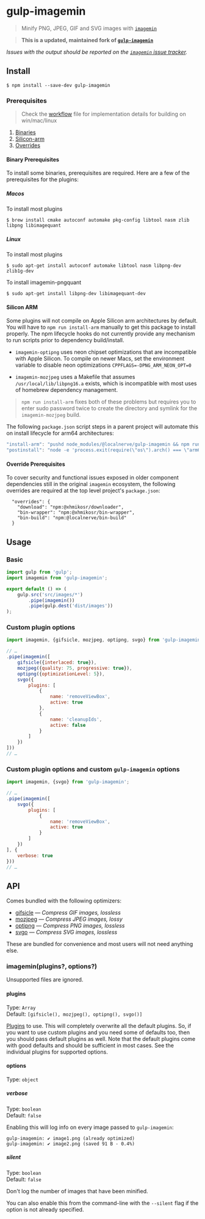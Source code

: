 # gulp-imagemin

> Minify PNG, JPEG, GIF and SVG images with [`imagemin`](https://github.com/imagemin/imagemin)

> **This is a updated, maintained fork of [`gulp-imagemin`](https://github.com/sindresorhus/gulp-imagemin)**

*Issues with the output should be reported on the [`imagemin` issue tracker](https://github.com/imagemin/imagemin/issues).*

## Install

```
$ npm install --save-dev gulp-imagemin
```

### Prerequisites
> Check the [workflow](.github/workflows/main.yml) file for implementation details for building on win/mac/linux

1. [Binaries](#binary-prerequisites)
2. [Silicon-arm](#silicon-arm)
2. [Overrides](#override-prerequisites)

#### Binary Prerequisites
To install some binaries, prerequisites are required. Here are a few of the prerequisites for the plugins:

##### Macos
To install most plugins
```
$ brew install cmake autoconf automake pkg-config libtool nasm zlib libpng libimagequant
```
##### Linux
To install most plugins
```
$ sudo apt-get install autoconf automake libtool nasm libpng-dev zlib1g-dev
```

To install imagemin-pngquant
```
$ sudo apt-get install libpng-dev libimagequant-dev
```

#### Silicon ARM
Some plugins will not compile on Apple Silicon arm architectures by default.  
You will have to `npm run install-arm` manually to get this package to install properly. The npm lifecycle hooks do not currently provide any mechanism to run scripts prior to dependency build/install.  

* `imagemin-optipng` uses neon chipset optimizations that are incompatible with Apple Silicon. To compile on newer Macs, set the environment variable to disable neon optimizations `CPPFLAGS=-DPNG_ARM_NEON_OPT=0`  

* `imagemin-mozjpeg` uses a Makefile that assumes `/usr/local/lib/libpng16.a` exists, which is incompatible with most uses of homebrew dependency management.

> `npm run install-arm` fixes both of these problems but requires you to enter sudo password twice to create the directory and symlink for the `imagemin-mozjpeg` build.

The following `package.json` script steps in a parent project will automate this on install lifecycle for arm64 architectures:  
  ```javascript
  "install-arm": "pushd node_modules/@localnerve/gulp-imagemin && npm run install-arm && popd",  
  "postinstall": "node -e 'process.exit(require(\"os\").arch() === \"arm64\" ? 0 : 1)' && npm run install-arm",
  ```

#### Override Prerequisites
To cover security and functional issues exposed in older component dependencies still in the original `imagemin` ecosystem, the following overrides are required at the top level project's `package.json`:
```
  "overrides": {
    "download": "npm:@xhmikosr/downloader",
    "bin-wrapper": "npm:@xhmikosr/bin-wrapper",
    "bin-build": "npm:@localnerve/bin-build"
  }
```

## Usage

### Basic

```js
import gulp from 'gulp';
import imagemin from 'gulp-imagemin';

export default () => (
	gulp.src('src/images/*')
		.pipe(imagemin())
		.pipe(gulp.dest('dist/images'))
);
```

### Custom plugin options

```js
import imagemin, {gifsicle, mozjpeg, optipng, svgo} from 'gulp-imagemin';

// …
.pipe(imagemin([
	gifsicle({interlaced: true}),
	mozjpeg({quality: 75, progressive: true}),
	optipng({optimizationLevel: 5}),
	svgo({
		plugins: [
			{
				name: 'removeViewBox',
				active: true
			},
			{
				name: 'cleanupIds',
				active: false
			}
		]
	})
]))
// …
```

### Custom plugin options and custom `gulp-imagemin` options

```js
import imagemin, {svgo} from 'gulp-imagemin';

// …
.pipe(imagemin([
	svgo({
		plugins: [
			{
				name: 'removeViewBox',
				active: true
			}
		]
	})
], {
	verbose: true
}))
// …
```

## API

Comes bundled with the following optimizers:

- [gifsicle](https://github.com/imagemin/imagemin-gifsicle) — *Compress GIF images, lossless*
- [mozjpeg](https://github.com/imagemin/imagemin-mozjpeg) — *Compress JPEG images, lossy*
- [optipng](https://github.com/imagemin/imagemin-optipng) — *Compress PNG images, lossless*
- [svgo](https://github.com/imagemin/imagemin-svgo) — *Compress SVG images, lossless*

These are bundled for convenience and most users will not need anything else.

### imagemin(plugins?, options?)

Unsupported files are ignored.

#### plugins

Type: `Array`\
Default: `[gifsicle(), mozjpeg(), optipng(), svgo()]`

[Plugins](https://www.npmjs.com/browse/keyword/imageminplugin) to use. This will completely overwrite all the default plugins. So, if you want to use custom plugins and you need some of defaults too, then you should pass default plugins as well. Note that the default plugins come with good defaults and should be sufficient in most cases. See the individual plugins for supported options.

#### options

Type: `object`

##### verbose

Type: `boolean`\
Default: `false`

Enabling this will log info on every image passed to `gulp-imagemin`:

```
gulp-imagemin: ✔ image1.png (already optimized)
gulp-imagemin: ✔ image2.png (saved 91 B - 0.4%)
```

##### silent

Type: `boolean`\
Default: `false`

Don't log the number of images that have been minified.

You can also enable this from the command-line with the `--silent` flag if the option is not already specified.
